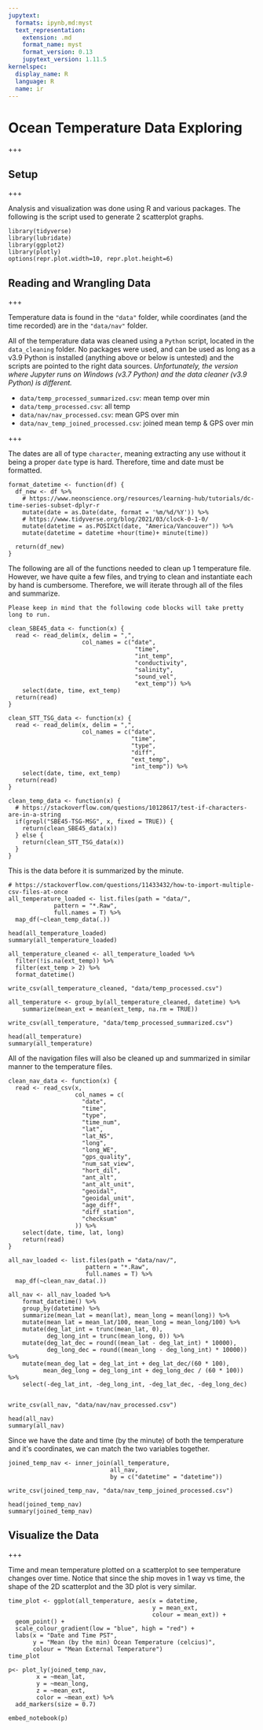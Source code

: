 ```yaml
---
jupytext:
  formats: ipynb,md:myst
  text_representation:
    extension: .md
    format_name: myst
    format_version: 0.13
    jupytext_version: 1.11.5
kernelspec:
  display_name: R
  language: R
  name: ir
---
```


# Ocean Temperature Data Exploring

+++

## Setup

+++

Analysis and visualization was done using R and various packages. The following is the script used to generate 2 scatterplot graphs.

```{code-cell} r
library(tidyverse)
library(lubridate) 
library(ggplot2)
library(plotly)
options(repr.plot.width=10, repr.plot.height=6)
```

## Reading and Wrangling Data

+++

Temperature data is found in the `"data"` folder, while coordinates (and the time recorded) are in the `"data/nav"` folder.

All of the temperature data was cleaned using a `Python` script, located in the `data_cleaning` folder. No packages were used, and can be used as long as a v3.9 Python is installed (anything above or below is untested) and the scripts are pointed to the right data sources. *Unfortunately, the version where Jupyter runs on Windows (v3.7 Python) and the data cleaner (v3.9 Python) is different.*

- `data/temp_processed_summarized.csv`: mean temp over min
- `data/temp_processed.csv`: all temp
- `data/nav/nav_processed.csv`: mean GPS over min
- `data/nav_temp_joined_processed.csv`: joined mean temp & GPS over min

+++

The dates are all of type `character`, meaning extracting any use without it being a proper `date` type is hard. Therefore, time and date must be formatted.

```{code-cell} r
format_datetime <- function(df) {
  df_new <- df %>%
    # https://www.neonscience.org/resources/learning-hub/tutorials/dc-time-series-subset-dplyr-r
    mutate(date = as.Date(date, format = '%m/%d/%Y')) %>%
    # https://www.tidyverse.org/blog/2021/03/clock-0-1-0/
    mutate(datetime = as.POSIXct(date, "America/Vancouver")) %>%
    mutate(datetime = datetime +hour(time)+ minute(time))
  
  return(df_new)
}
```

The following are all of the functions needed to clean up 1 temperature file. However, we have quite a few files, and trying to clean and instantiate each by hand is cumbersome. Therefore, we will iterate through all of the files and summarize.

```{attention}
Please keep in mind that the following code blocks will take pretty long to run.
```

```{code-cell} r
clean_SBE45_data <- function(x) {
  read <- read_delim(x, delim = ",", 
                     col_names = c("date", 
                                    "time", 
                                    "int_temp", 
                                    "conductivity",
                                    "salinity",
                                    "sound_vel",
                                    "ext_temp")) %>%
    select(date, time, ext_temp)
  return(read)
}
```

```{code-cell} r
clean_STT_TSG_data <- function(x) {
  read <- read_delim(x, delim = ",",
                     col_names = c("date",
                                   "time",
                                   "type",
                                   "diff",
                                   "ext_temp",
                                   "int_temp")) %>%
    select(date, time, ext_temp)    
  return(read)
}
```

```{code-cell} r
clean_temp_data <- function(x) {
  # https://stackoverflow.com/questions/10128617/test-if-characters-are-in-a-string
  if(grepl("SBE45-TSG-MSG", x, fixed = TRUE)) {
    return(clean_SBE45_data(x))
  } else {
    return(clean_STT_TSG_data(x))
  }
}
```

This is the data before it is summarized by the minute.

```{code-cell} r
# https://stackoverflow.com/questions/11433432/how-to-import-multiple-csv-files-at-once
all_temperature_loaded <- list.files(path = "data/",
             pattern = "*.Raw",
             full.names = T) %>%
  map_df(~clean_temp_data(.))
```

```{code-cell} r
head(all_temperature_loaded)
summary(all_temperature_loaded)
```

```{code-cell} r
all_temperature_cleaned <- all_temperature_loaded %>%
  filter(!is.na(ext_temp)) %>%
  filter(ext_temp > 2) %>%
  format_datetime()

write_csv(all_temperature_cleaned, "data/temp_processed.csv")

all_temperature <- group_by(all_temperature_cleaned, datetime) %>%
    summarize(mean_ext = mean(ext_temp, na.rm = TRUE))

write_csv(all_temperature, "data/temp_processed_summarized.csv")
```

```{code-cell} r
head(all_temperature)
summary(all_temperature)
```

All of the navigation files will also be cleaned up and summarized in similar manner to the temperature files.

```{code-cell} r
clean_nav_data <- function(x) {
  read <- read_csv(x, 
                   col_names = c(
                     "date",
                     "time",
                     "type",
                     "time_num",
                     "lat",
                     "lat_NS",
                     "long",
                     "long_WE",
                     "gps_quality",
                     "num_sat_view",
                     "hort_dil",
                     "ant_alt",
                     "ant_alt_unit",
                     "geoidal",
                     "geoidal_unit",
                     "age_diff",
                     "diff_station",
                     "checksum"
                   )) %>%
    select(date, time, lat, long)
    return(read)
}
```

```{code-cell} r
all_nav_loaded <- list.files(path = "data/nav/",
                      pattern = "*.Raw",
                      full.names = T) %>%
  map_df(~clean_nav_data(.)) 
```

```{code-cell} r
all_nav <- all_nav_loaded %>%
    format_datetime() %>%
    group_by(datetime) %>%
    summarize(mean_lat = mean(lat), mean_long = mean(long)) %>%
    mutate(mean_lat = mean_lat/100, mean_long = mean_long/100) %>%
    mutate(deg_lat_int = trunc(mean_lat, 0),
           deg_long_int = trunc(mean_long, 0)) %>%
    mutate(deg_lat_dec = round((mean_lat - deg_lat_int) * 10000),
           deg_long_dec = round((mean_long - deg_long_int) * 10000)) %>%
    mutate(mean_deg_lat = deg_lat_int + deg_lat_dec/(60 * 100),
          mean_deg_long = deg_long_int + deg_long_dec / (60 * 100)) %>%
    select(-deg_lat_int, -deg_long_int, -deg_lat_dec, -deg_long_dec)


write_csv(all_nav, "data/nav/nav_processed.csv")
```

```{code-cell} r
head(all_nav)
summary(all_nav)
```

Since we have the date and time (by the minute) of both the temperature and it's coordinates, we can match the two variables together.

```{code-cell} r
joined_temp_nav <- inner_join(all_temperature, 
                             all_nav,
                             by = c("datetime" = "datetime"))

write_csv(joined_temp_nav, "data/nav_temp_joined_processed.csv")
```

```{code-cell} r
head(joined_temp_nav)
summary(joined_temp_nav)
```

## Visualize the Data

+++

Time and mean temperature plotted on a scatterplot to see temperature changes over time. Notice that since the ship moves in 1 way vs time, the shape of the 2D scatterplot and the 3D plot is very similar.

```{code-cell} r
time_plot <- ggplot(all_temperature, aes(x = datetime, 
                                         y = mean_ext, 
                                         colour = mean_ext)) +
  geom_point() +
  scale_colour_gradient(low = "blue", high = "red") +
  labs(x = "Date and Time PST", 
       y = "Mean (by the min) Ocean Temperature (celcius)",
       colour = "Mean External Temperature")
time_plot
```

```{code-cell} r
p<- plot_ly(joined_temp_nav, 
        x = ~mean_lat, 
        y = ~mean_long,
        z = ~mean_ext,
        color = ~mean_ext) %>%
  add_markers(size = 0.7)
```

```{code-cell} r
embed_notebook(p)
```
